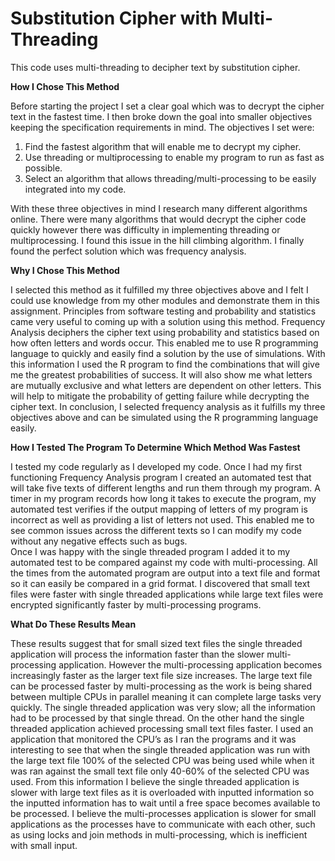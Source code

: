 # Substitution Cipher with Multi-Threading

This code uses multi-threading to decipher text by substitution cipher.


**How I Chose This Method**

Before starting the project I set a clear goal which was to decrypt the cipher text in the fastest time. I then broke down the goal into smaller objectives keeping the specification requirements in mind. The objectives I set were:
1.  Find the fastest algorithm that will enable me to decrypt my cipher.
2.  Use threading or multiprocessing to enable my program to run as fast as possible.
3.  Select an algorithm that allows threading/multi-processing to be easily integrated into my code.


With these three objectives in mind  I research many different algorithms online. There were many algorithms that would decrypt the cipher code quickly however there was difficulty in implementing threading or multiprocessing. I found this issue in the hill climbing algorithm. I finally found the perfect solution which was frequency analysis. 


**Why I Chose This Method**

I selected this method as it  fulfilled my three objectives above and I felt I could use knowledge from my other modules and demonstrate them in this assignment. Principles from software testing and probability and statistics came very useful to coming up with a solution using this method. Frequency Analysis deciphers the cipher text using probability and statistics based on how often letters and words occur. This enabled me to use R programming language to quickly and easily find a solution by the use of simulations. With this information I used the R program to find the combinations that will give me the greatest probabilities of success. It will also show me what letters are mutually exclusive and what letters are dependent on other letters. This will help to mitigate the probability of getting failure while decrypting the cipher text. In conclusion, I selected frequency analysis as it fulfills my three objectives above and can be simulated using the R programming language easily.



**How I Tested The Program To Determine Which Method Was Fastest**

I tested my code regularly as I developed my code. Once I had my first functioning Frequency Analysis program I created an automated test that will take five texts of different lengths and run them through my program. A timer in my program records how long it takes to execute the program, my automated test verifies if the output mapping of letters of my program is incorrect as well as providing a list of letters not used. This enabled me to see common issues across the different texts so I can modify my code without any negative effects such as bugs.  
Once I was happy with the single threaded program I added it to my automated test to be compared against my code with multi-processing. All the times from the automated program are output into a text file and format so it can easily be compared in a grid format. I discovered that small text files were faster with single threaded applications while large text files were encrypted significantly faster by multi-processing programs.


**What Do These Results Mean**

These results suggest that for small sized text files the single threaded application will process the information faster than the slower multi-processing application. However the multi-processing application becomes increasingly faster as the larger text file size increases. The large text file can be processed faster by multi-processing as the work is being shared between multiple CPUs in parallel meaning it can complete large tasks very quickly. The single threaded application was very slow; all the information had to be processed by that single thread. On the other hand the single threaded application achieved processing small text files faster. I used an application that monitored the CPU’s as I ran the programs and it was interesting to see that when the single threaded application was run with the large text file 100% of the selected CPU was being used while when it was ran against the small text file only 40-60% of the selected CPU was used. From this information I believe the single threaded application is slower with large text files as it is overloaded with inputted information so  the inputted information has to wait until a free space becomes available to be processed. I believe the multi-processes application is slower for small applications as the processes have to communicate with each other, such as using locks and join methods in multi-processing, which is inefficient with small input.

